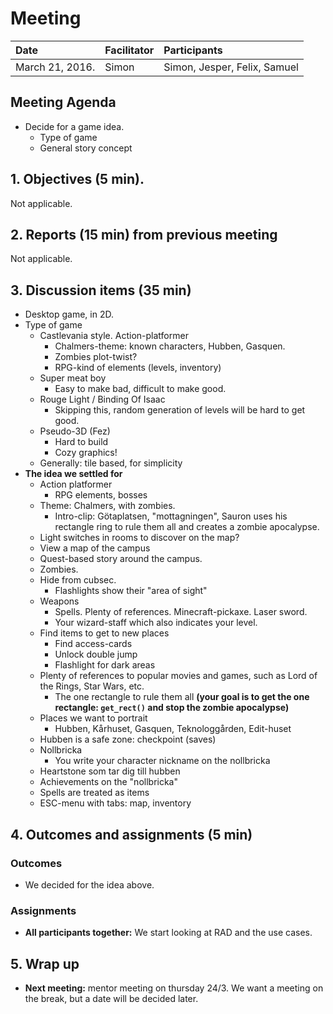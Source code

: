 # Meeting
| Date | Facilitator | Participants |
|:---|:---|:---| 
| March 21, 2016. | Simon | Simon, Jesper, Felix, Samuel |

## Meeting Agenda
* Decide for a game idea.
  * Type of game
  * General story concept


## 1. Objectives (5 min).
Not applicable.

## 2. Reports (15 min) from previous meeting
Not applicable.

## 3. Discussion items (35 min) 
* Desktop game, in 2D.
* Type of game
  * Castlevania style. Action-platformer
    * Chalmers-theme: known characters, Hubben, Gasquen.
    * Zombies plot-twist?
    * RPG-kind of elements (levels, inventory)
  * Super meat boy
    * Easy to make bad, difficult to make good.
  * Rouge Light / Binding Of Isaac
    * Skipping this, random generation of levels will be hard to get good.
  * Pseudo-3D (Fez)
    * Hard to build
    * Cozy graphics!
  * Generally: tile based, for simplicity
* **The idea we settled for**
  * Action platformer
    * RPG elements, bosses
  * Theme: Chalmers, with zombies.
    * Intro-clip: Götaplatsen, "mottagningen", Sauron uses his rectangle ring to rule them all and creates a zombie apocalypse.
  * Light switches in rooms to discover on the map?
  * View a map of the campus
  * Quest-based story around the campus.
  * Zombies.
  * Hide from cubsec.
    * Flashlights show their "area of sight"
  * Weapons
    * Spells. Plenty of references. Minecraft-pickaxe. Laser sword.
    * Your wizard-staff which also indicates your level.
  * Find items to get to new places
    * Find access-cards
    * Unlock double jump
    * Flashlight for dark areas
  * Plenty of references to popular movies and games, such as Lord of the Rings, Star Wars, etc.
    * The one rectangle to rule them all **(your goal is to get the one rectangle: `get_rect()` and stop the zombie apocalypse)**
  * Places we want to portrait
    * Hubben, Kårhuset, Gasquen, Teknologgården, Edit-huset
  * Hubben is a safe zone: checkpoint (saves)
  * Nollbricka
    * You write your character nickname on the nollbricka
  * Heartstone som tar dig till hubben
  * Achievements on the "nollbricka"
  * Spells are treated as items
  * ESC-menu with tabs: map, inventory

## 4. Outcomes and assignments (5 min)
### Outcomes
* We decided for the idea above.

### Assignments
* **All participants together:** We start looking at RAD and the use cases.

## 5. Wrap up
* **Next meeting:** mentor meeting on thursday 24/3. We want a meeting on the break, but a date will be decided later.
